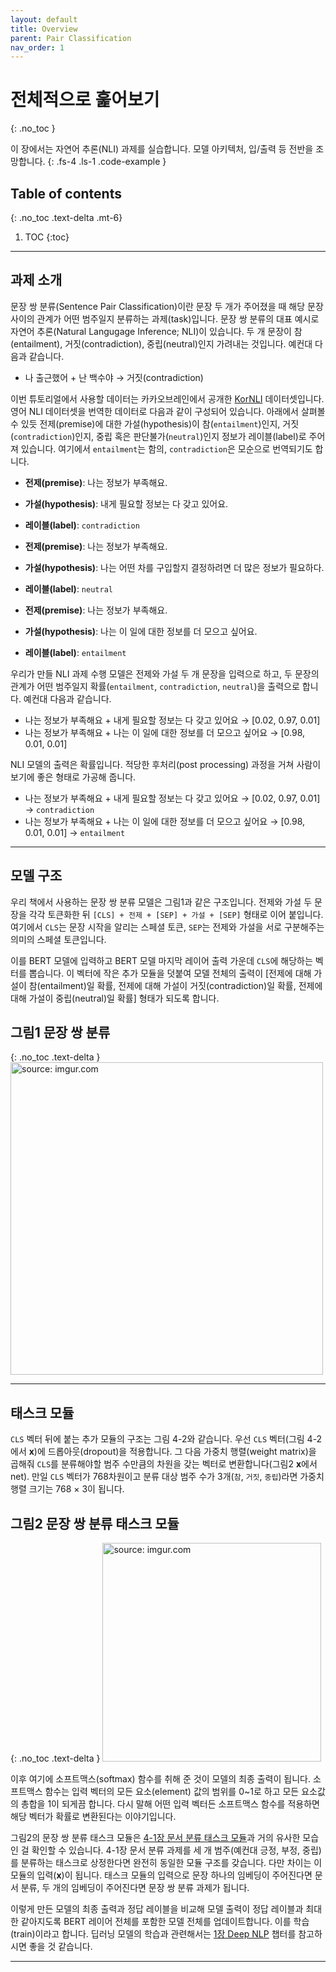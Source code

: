 ```yaml
---
layout: default
title: Overview
parent: Pair Classification
nav_order: 1
---
```


# 전체적으로 훑어보기
{: .no_toc }

이 장에서는 자연어 추론(NLI) 과제를 실습합니다. 모델 아키텍처, 입/출력 등 전반을 조망합니다.
{: .fs-4 .ls-1 .code-example }

## Table of contents
{: .no_toc .text-delta .mt-6}

1. TOC
{:toc}

---


## 과제 소개

문장 쌍 분류(Sentence Pair Classification)이란 문장 두 개가 주어졌을 때 해당 문장 사이의 관계가 어떤 범주일지 분류하는 과제(task)입니다. 문장 쌍 분류의 대표 예시로 자연어 추론(Natural Langugage Inference; NLI)이 있습니다. 두 개 문장이 참(entailment), 거짓(contradiction), 중립(neutral)인지 가려내는 것입니다. 예컨대 다음과 같습니다.

- 나 출근했어 + 난 백수야 → 거짓(contradiction)

이번 튜토리얼에서 사용할 데이터는 카카오브레인에서 공개한 [KorNLI](https://github.com/kakaobrain/KorNLUDatasets/tree/master/KorNLI) 데이터셋입니다. 영어 NLI 데이터셋을 번역한 데이터로 다음과 같이 구성되어 있습니다. 아래에서 살펴볼 수 있듯 전제(premise)에 대한 가설(hypothesis)이 참(`entailment`)인지, 거짓(`contradiction`)인지, 중립 혹은 판단불가(`neutral`)인지 정보가 레이블(label)로 주어져 있습니다. 여기에서 `entailment`는 함의, `contradiction`은 모순으로 번역되기도 합니다.

- **전제(premise)**: 나는 정보가 부족해요.
- **가설(hypothesis)**: 내게 필요할 정보는 다 갖고 있어요.
- **레이블(label)**: `contradiction`

- **전제(premise)**: 나는 정보가 부족해요.
- **가설(hypothesis)**: 나는 어떤 차를 구입할지 결정하려면 더 많은 정보가 필요하다.
- **레이블(label)**: `neutral`

- **전제(premise)**: 나는 정보가 부족해요.
- **가설(hypothesis)**: 나는 이 일에 대한 정보를 더 모으고 싶어요.
- **레이블(label)**: `entailment`


우리가 만들 NLI 과제 수행 모델은 전제와 가설 두 개 문장을 입력으로 하고, 두 문장의 관계가 어떤 범주일지 확률(`entailment`, `contradiction`, `neutral`)을 출력으로 합니다. 예컨대 다음과 같습니다.

- 나는 정보가 부족해요 + 내게 필요할 정보는 다 갖고 있어요 → [0.02, 0.97, 0.01]
- 나는 정보가 부족해요 + 나는 이 일에 대한 정보를 더 모으고 싶어요 → [0.98, 0.01, 0.01]

NLI 모델의 출력은 확률입니다. 적당한 후처리(post processing) 과정을 거쳐 사람이 보기에 좋은 형태로 가공해 줍니다. 

- 나는 정보가 부족해요 + 내게 필요할 정보는 다 갖고 있어요 → [0.02, 0.97, 0.01] → `contradiction`
- 나는 정보가 부족해요 + 나는 이 일에 대한 정보를 더 모으고 싶어요 → [0.98, 0.01, 0.01] → `entailment`


---


## 모델 구조


우리 책에서 사용하는 문장 쌍 분류 모델은 그림1과 같은 구조입니다. 전제와 가설 두 문장을 각각 토큰화한 뒤 `[CLS] + 전제 + [SEP] + 가설 + [SEP]` 형태로 이어 붙입니다. 여기에서 `CLS`는 문장 시작을 알리는 스페셜 토큰, `SEP`는 전제와 가설을 서로 구분해주는 의미의 스페셜 토큰입니다. 

이를 BERT 모델에 입력하고 BERT 모델 마지막 레이어 출력 가운데 `CLS`에 해당하는 벡터를 뽑습니다. 이 벡터에 작은 추가 모듈을 덧붙여 모델 전체의 출력이 [전제에 대해 가설이 참(entailment)일 확률, 전제에 대해 가설이 거짓(contradiction)일 확률, 전제에 대해 가설이 중립(neutral)일 확률] 형태가 되도록 합니다.


## **그림1** 문장 쌍 분류
{: .no_toc .text-delta }
<img src="https://i.imgur.com/Wd9UK1s.png" width="500px" title="source: imgur.com" />


---

## 태스크 모듈

`CLS` 벡터 뒤에 붙는 추가 모듈의 구조는 그림 4-2와 같습니다. 우선 `CLS` 벡터(그림 4-2에서 $\mathbf{x}$)에 드롭아웃(dropout)을 적용합니다. 그 다음 가중치 행렬(weight matrix)을 곱해줘 `CLS`를 분류해야할 범주 수만큼의 차원을 갖는 벡터로 변환합니다(그림2 $\mathbf{x}$에서 $\text{net}$). 만일 `CLS` 벡터가 768차원이고 분류 대상 범주 수가 3개(`참`, `거짓`, `중립`)라면 가중치 행렬 크기는 768 $\times$ 3이 됩니다. 


## **그림2** 문장 쌍 분류 태스크 모듈
{: .no_toc .text-delta }
<img src="https://i.imgur.com/qub0zK2.png" width="350px" title="source: imgur.com" />

이후 여기에 소프트맥스(softmax) 함수를 취해 준 것이 모델의 최종 출력이 됩니다. 소프트맥스 함수는 입력 벡터의 모든 요소(element) 값의 범위를 0\~1로 하고 모든 요소값의 총합을 1이 되게끔 합니다. 다시 말해 어떤 입력 벡터든 소프트맥스 함수를 적용하면 해당 벡터가 확률로 변환된다는 이야기입니다. 

그림2의 문장 쌍 분류 태스크 모듈은 [4-1장 문서 분류 태스크 모듈](https://ratsgo.github.io/nlpbook/docs/doc_cls/overview)과 거의 유사한 모습인 걸 확인할 수 있습니다. 4-1장 문서 분류 과제를 세 개 범주(예컨대 긍정, 부정, 중립)를 분류하는 태스크로 상정한다면 완전히 동일한 모듈 구조를 갖습니다. 다만 차이는 이 모듈의 입력($\mathbf{x}$)이 됩니다. 태스크 모듈의 입력으로 문장 하나의 임베딩이 주어진다면 문서 분류, 두 개의 임베딩이 주어진다면 문장 쌍 분류 과제가 됩니다.

이렇게 만든 모델의 최종 출력과 정답 레이블을 비교해 모델 출력이 정답 레이블과 최대한 같아지도록 BERT 레이어 전체를 포함한 모델 전체를 업데이트합니다. 이를 학습(train)이라고 합니다. 딥러닝 모델의 학습과 관련해서는 [1장 Deep NLP](https://ratsgo.github.io/nlpbook/docs/introduction/deepnlp/) 챕터를 참고하시면 좋을 것 같습니다.


---